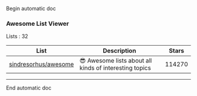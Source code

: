 









Begin automatic doc

<h3 > Awesome List Viewer </h3>

Lists : 32

| List     | Description | Stars
| ------------- | ------------- | ------------- |
|[sindresorhus/awesome]("https://github.com/jaimevalero/var/sindresorhus@awesome.html")| 😎 Awesome lists about all kinds of interesting topics| 114270|[vinta/awesome-python]("https://github.com/jaimevalero/var/vinta@awesome-python.html")| A curated list of awesome Python frameworks, libraries, software and resources| 71244|[avelino/awesome-go]("https://github.com/jaimevalero/var/avelino@awesome-go.html")| A curated list of awesome Go frameworks, libraries and software| 46933|[josephmisiti/awesome-machine-learning]("https://github.com/jaimevalero/var/josephmisiti@awesome-machine-learning.html")| A curated list of awesome Machine Learning frameworks, libraries and software.| 41340|[Kickball/awesome-selfhosted]("https://github.com/jaimevalero/var/Kickball@awesome-selfhosted.html")| This is a list of Free Software network services and web applications which can be hosted locally. Selfhosting is the process of locally hosting and managing applications instead of renting from SaaS providers.| 34669|[sindresorhus/awesome-nodejs]("https://github.com/jaimevalero/var/sindresorhus@awesome-nodejs.html")| :zap: Delightful Node.js packages and resources| 32063|[prakhar1989/awesome-courses]("https://github.com/jaimevalero/var/prakhar1989@awesome-courses.html")| :books: List of awesome university courses for learning Computer Science!| 30457|[tiimgreen/github-cheat-sheet]("https://github.com/jaimevalero/var/tiimgreen@github-cheat-sheet.html")| A list of cool features of Git and GitHub.| 28714|[dypsilon/frontend-dev-bookmarks]("https://github.com/jaimevalero/var/dypsilon@frontend-dev-bookmarks.html")| Manually curated collection of resources for frontend web developers.| 26216|[trimstray/the-book-of-secret-knowledge]("https://github.com/jaimevalero/var/trimstray@the-book-of-secret-knowledge.html")| A collection of inspiring lists, manuals, cheatsheets, blogs, hacks, one-liners, cli/web tools and more.| 22100|[binhnguyennus/awesome-scalability]("https://github.com/jaimevalero/var/binhnguyennus@awesome-scalability.html")| The Patterns of Scalable, Reliable, and Performant Large-Scale Systems| 20954|[serhii-londar/open-source-mac-os-apps]("https://github.com/jaimevalero/var/serhii-londar@open-source-mac-os-apps.html")| 🚀 Awesome list of open source applications for macOS.| 18006|[alebcay/awesome-shell]("https://github.com/jaimevalero/var/alebcay@awesome-shell.html")| A curated list of awesome command-line frameworks, toolkits, guides and gizmos. Inspired by awesome-php.| 16832|[veggiemonk/awesome-docker]("https://github.com/jaimevalero/var/veggiemonk@awesome-docker.html")| :whale: A curated list of Docker resources and projects| 15738|[lukasz-madon/awesome-remote-job]("https://github.com/jaimevalero/var/lukasz-madon@awesome-remote-job.html")| A curated list of awesome remote jobs and resources. Inspired by https://github.com/vinta/awesome-python| 14598|[ChristosChristofidis/awesome-deep-learning]("https://github.com/jaimevalero/var/ChristosChristofidis@awesome-deep-learning.html")| A curated list of awesome Deep Learning tutorials, projects and communities.| 13430|[30-seconds/30-seconds-of-css]("https://github.com/jaimevalero/var/30-seconds@30-seconds-of-css.html")| A curated collection of useful CSS snippets you can understand in 30 seconds or less.| 12774|[MunGell/awesome-for-beginners]("https://github.com/jaimevalero/var/MunGell@awesome-for-beginners.html")| A list of awesome beginners-friendly projects.| 12103|[phanan/htaccess]("https://github.com/jaimevalero/var/phanan@htaccess.html")| ✂A collection of useful .htaccess snippets.| 11012|[academic/awesome-datascience]("https://github.com/jaimevalero/var/academic@awesome-datascience.html")| :memo: An awesome Data Science repository to learn and apply for real world problems.| 10259|[n1trux/awesome-sysadmin]("https://github.com/jaimevalero/var/n1trux@awesome-sysadmin.html")| A curated list of amazingly awesome open source sysadmin resources.| 8523|[k4m4/terminals-are-sexy]("https://github.com/jaimevalero/var/k4m4@terminals-are-sexy.html")| 💥 A curated list of Terminal frameworks, plugins & resources for CLI lovers.| 8231|[onurakpolat/awesome-bigdata]("https://github.com/jaimevalero/var/onurakpolat@awesome-bigdata.html")| A curated list of awesome big data frameworks, ressources and other awesomeness.| 7804|[bharathgs/Awesome-pytorch-list]("https://github.com/jaimevalero/var/bharathgs@Awesome-pytorch-list.html")| A comprehensive list of pytorch related content on github,such as different models,implementations,helper libraries,tutorials etc.| 7680|[davidsonfellipe/awesome-wpo]("https://github.com/jaimevalero/var/davidsonfellipe@awesome-wpo.html")| :pencil: A curated list of Web Performance Optimization. Everyone can contribute here!| 6640|[thibmaek/awesome-raspberry-pi]("https://github.com/jaimevalero/var/thibmaek@awesome-raspberry-pi.html")| 📝 A curated list of awesome Raspberry Pi tools, projects, images and resources| 5725|[rshipp/awesome-malware-analysis]("https://github.com/jaimevalero/var/rshipp@awesome-malware-analysis.html")| A curated list of awesome malware analysis tools and resources.| 5092|[heynickc/awesome-ddd]("https://github.com/jaimevalero/var/heynickc@awesome-ddd.html")| A curated list of Domain-Driven Design (DDD), Command Query Responsibility Segregation (CQRS), Event Sourcing, and Event Storming resources| 4514|[agarrharr/awesome-cli-apps]("https://github.com/jaimevalero/var/agarrharr@awesome-cli-apps.html")| 🖥 📊 🕹 🛠 A curated list of command line apps| 4513|[AllThingsSmitty/jquery-tips-everyone-should-know]("https://github.com/jaimevalero/var/AllThingsSmitty@jquery-tips-everyone-should-know.html")| A collection of tips to help up your jQuery game| 4109|[sdras/awesome-actions]("https://github.com/jaimevalero/var/sdras@awesome-actions.html")| A curated list of awesome actions to use on GitHub| 3761|[fasouto/awesome-dataviz]("https://github.com/jaimevalero/var/fasouto@awesome-dataviz.html")| :chart_with_upwards_trend:  A curated list of awesome data visualization libraries and resources.| 2203

----
End automatic doc
